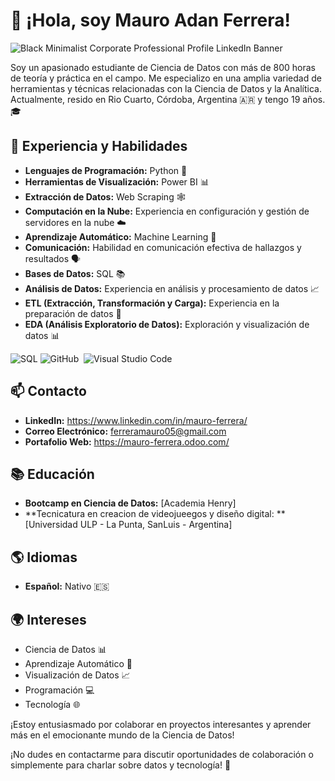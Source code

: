 # 👋 ¡Hola, soy Mauro Adan Ferrera!

![Black Minimalist Corporate Professional Profile LinkedIn Banner](https://github.com/mauroferrer/MauroFerrer/assets/100243583/0ccd3eff-9539-4307-9355-b26317dd84b2)



Soy un apasionado estudiante de Ciencia de Datos con más de 800 horas de teoría y práctica en el campo. Me especializo en una amplia variedad de herramientas y técnicas relacionadas con la Ciencia de Datos y la Analítica. Actualmente, resido en Rio Cuarto, Córdoba, Argentina 🇦🇷 y tengo 19 años. 🎓

## 🚀 Experiencia y Habilidades

- **Lenguajes de Programación:** Python 🐍
- **Herramientas de Visualización:** Power BI 📊
- **Extracción de Datos:** Web Scraping 🕸️
- **Computación en la Nube:** Experiencia en configuración y gestión de servidores en la nube ☁️
- **Aprendizaje Automático:** Machine Learning 🤖
- **Comunicación:** Habilidad en comunicación efectiva de hallazgos y resultados 🗣️
- **Bases de Datos:** SQL 📚
- **Análisis de Datos:** Experiencia en análisis y procesamiento de datos 📈
- **ETL (Extracción, Transformación y Carga):** Experiencia en la preparación de datos 🔄
- **EDA (Análisis Exploratorio de Datos):** Exploración y visualización de datos 📊


 ![SQL](https://img.shields.io/badge/SQL-%2300758F.svg?style=for-the-badge&logo=postgresql&logoColor=white)
 ![GitHub](https://img.shields.io/badge/github-%23121011.svg?style=for-the-badge&logo=github&logoColor=white)&nbsp;
 ![Visual Studio Code](https://img.shields.io/badge/VS%20Code-0078d7.svg?style=for-the-badge&logo=visual-studio-code&logoColor=white)&nbsp;
  

## 📫 Contacto

- **LinkedIn:** https://www.linkedin.com/in/mauro-ferrera/
- **Correo Electrónico:** ferreramauro05@gmail.com
- **Portafolio Web:** https://mauro-ferrera.odoo.com/

## 📚 Educación

- **Bootcamp en Ciencia de Datos:** [Academia Henry]
- **Tecnicatura en creacion de videojueegos y diseño digital: ** [Universidad ULP - La Punta, SanLuis - Argentina]

## 🌎 Idiomas

- **Español:** Nativo 🇪🇸


## 🌍 Intereses
- Ciencia de Datos 📊
- Aprendizaje Automático 🤖
- Visualización de Datos 📈
- Programación 💻
- Tecnología 🌐

¡Estoy entusiasmado por colaborar en proyectos interesantes y aprender más en el emocionante mundo de la Ciencia de Datos!

¡No dudes en contactarme para discutir oportunidades de colaboración o simplemente para charlar sobre datos y tecnología! 📩

